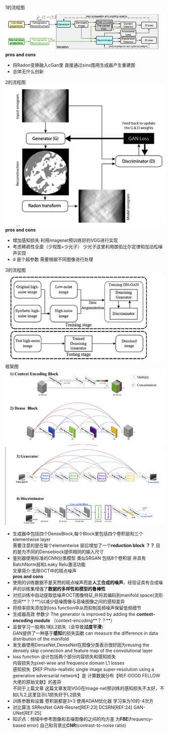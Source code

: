 1的流程图  
![image not found](https://github.com/stefenmax/notes-of-literature/blob/master/source/gan_1.png)
**pros and cons**  
+ 将Radon变换融入cGan里 直接通过sino图用生成器产生重建图
+ 总体无什么创新


2的流程图  
![image not found](https://github.com/stefenmax/notes-of-literature/blob/master/source/gan_2.png)  
**pros and cons**
+ 增加感知损失 利用imagenet预训练好的VGG进行实现  
+ 考虑稀疏性全面（少视图+少光子） 少光子这里利用朗伯比尔定律和加泊松噪声实现  
+ d 是个超参数 需要根据不同图像进行处理

3的流程图
![image](https://github.com/stefenmax/notes-of-literature/blob/master/source/gan_3.png)  
框架图
![image](https://github.com/stefenmax/notes-of-literature/blob/master/source/1.png)
![image](https://github.com/stefenmax/notes-of-literature/blob/master/source/2.png)  
+ 生成器中包括四个DenseBlock,每个Block里包括四个卷积层和三个elementwise layer  
需要注意的是在每个elementwise 层后增加了一个**reduction block ？？** 目的是为不同的Denseblock提供相同的输入尺寸  
+ 鉴别器使用标准的CNN分类模型 类似SRGAN 包括8个卷积层 并具有BatchNorm层和Leaky Relu激活功能  
文章简介:去除OCT中的斑点噪声  
**pros and cons**  
+ 使用的训练数据不是天然的斑点噪声而是**人工合成的噪声**，经验证具有合成噪声的训练集增强了**数据的多样性和模型的鲁棒性**
+ 对抗训练中自动提取低噪声OCT图像特征,并将其编码到manifold space(流形空间**？？**)以减少低噪图像与高噪图像之间的感知差异
+ 将频率损失添加到loss function中从而抑制高频噪声保留低频细节  
+ 生成器高效 参数少 The generator is improved by adding the **context-encoding module** （context-encoding**？？**）  
+ 监督学习一般用L1和L2损失（会导致**过度平滑**）   
GAN提供了一种基于**感知**的损失函数 can measure the difference in data distribution of the manifold  
+ 发生器使用DenseNet,DenseNet在图像分类表示很好因为reusing the densely skip connection and feature map of the convolutional layer
+ loss function 设计包括两个部分内容损失和感知损失  
内容损失为pixel-wise and frequence domain L1 losses  
感知损失【REF:Photo-realistic single image super-resolution using a generative adversarial network】是
计算数据分布【REF:GOOD FELLOW大佬的原始文献】的差异  
不同于上篇文章 这篇文章发现VGG在Image-net预训练的感知损失不太好，不如L1L2,这里显示L1损失好于L2损失  
+ 训练参数和设置 卷积层都是3×3 使用ADAM优化器 学习率为10的-4次方  
+ 对比算法 SRResNet GAN-Resnet[REF:23] DCSRN[REF:24] GAN-UNet[REF:25]
+ 知识点：频域中参考图像和去噪图像的之间的均方差 为**FBE**(frequency-based error) 自己和背景比**CNR**(contrast-to-noise ratio)


